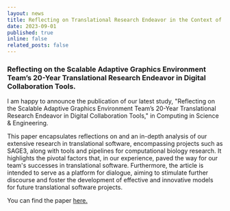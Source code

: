 ```yaml
---
layout: news
title: Reflecting on Translational Research Endeavor in the Context of SAGE3.
date: 2023-09-01
published: true
inline: false
related_posts: false
---
```


### Reflecting on the Scalable Adaptive Graphics Environment Team’s 20-Year Translational Research Endeavor in Digital Collaboration Tools.

I am happy to announce the publication of our latest study, "Reflecting on the Scalable Adaptive Graphics Environment Team’s 20-Year Translational Research Endeavor in Digital Collaboration Tools," in Computing in Science & Engineering.

This paper encapsulates reflections on and an in-depth analysis of our extensive research in translational software, encompassing projects such as SAGE3, along with tools and pipelines for computational biology research. It highlights the pivotal factors that, in our experience, paved the way for our team's successes in translational software. Furthermore, the article is intended to serve as a platform for dialogue, aiming to stimulate further discourse and foster the development of effective and innovative models for future translational software projects.



You can find the paper [here.](https://www.computer.org/csdl/magazine/cs/2023/02/10231024/1PU3EcnTAE8)


